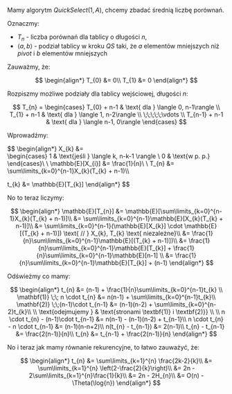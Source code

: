 Mamy algorytm $QuickSelect(1, A)$, chcemy zbadać średnią liczbę porównań.

Oznaczmy:
- $T_{n}$ - liczba porównań dla tablicy o długości $n$,
- $\langle a, b \rangle$ - podział tablicy w kroku $QS$ taki, że $a$ elementów mniejszych niż *pivot* i $b$ elementów mniejszych

Zauważmy, że:

$$
\begin{align*}
T_{0} &= 0\\
T_{1} &= 0
\end{align*}
$$

Rozpiszmy możliwe podziały dla tablicy wejściowej, długości $n$:

$$
T_{n} = 
\begin{cases}
T_{0} + n-1 & \text{ dla } \langle 0, n-1\rangle \\
T_{1} + n-1 & \text{ dla } \langle 1, n-2\rangle \\
\;\;\;\;\;\vdots \\
T_{n-1} + n-1 & \text{ dla } \langle n-1, 0\rangle
\end{cases}
$$

Wprowadźmy:

$$
\begin{align*}
X_{k} &=  
\begin{cases}
1 & \text{jeśli } \langle k, n-k-1 \rangle \\
0 & \text{w p. p.}
\end{cases}\\
\\
\mathbb{E}[X_{i}] &= \frac{1}{n}\\
\\
T_{n} &= \sum\limits_{k=0}^{n-1}X_{k}(T_{k} + n-1)\\\\

t_{k} &=  \mathbb{E}[T_{k}]
\end{align*}
$$


No to teraz liczymy:

$$
\begin{align*}
\mathbb{E}[T_{n}] &= \mathbb{E}[\sum\limits_{k=0}^{n-1}X_{k}(T_{k} + n-1)]\\
&= \sum\limits_{k=0}^{n-1}\mathbb{E}[X_{k}(T_{k} + n-1)]\\
&= \sum\limits_{k=0}^{n-1}(\mathbb{E}[X_{k}] \cdot \mathbb{E}[(T_{k} + n-1)]) \text{  // } X_{k}, T_{k} \text{  niezależne}\\ 
&= \frac{1}{n}\sum\limits_{k=0}^{n-1}\mathbb{E}[(T_{k} + n-1)])\\
&= \frac{1}{n}\sum\limits_{k=0}^{n-1}\mathbb{E}[T_{k}] + \frac{1}{n}\sum\limits_{k=0}^{n-1}\mathbb{E}[n-1] \\
&= \frac{1}{n}\sum\limits_{k=0}^{n-1}\mathbb{E}[T_{k}] + (n-1)
\end{align*}
$$

Odświeżmy co mamy:

$$
\begin{align*}
t_{n} &= (n-1) + \frac{1}{n}\sum\limits_{k=0}^{n-1}t_{k} \\
\mathbf{1)} \;\; n \cdot t_{n} &= n(n-1) + \sum\limits_{k=0}^{n-1}t_{k}\\
\mathbf{2)} \;\;(n-1)\cdot t_{n-1} &= (n-1)(n-2) + \sum\limits_{k=0}^{n-2}t_{k}\\
\\
\text{odejmujemy } & \text{stronami \textbf{1)} i \textbf{2)}} \\
\\
n \cdot t_{n} - (n-1)\cdot t_{n-1} &= n(n-1) - (n-1)(n-2) + t_{n-1}\\
n \cdot t_{n} - n \cdot t_{n-1} &= (n-1)(n-n+2)\\
n(t_{n} - t_{n-1}) &= 2(n-1)\\
t_{n} - t_{n-1} &= \frac{2(n-1)}{n}\\
t_{n} &= t_{n-1} + \frac{2(n-1)}{n}
\end{align*}
$$


No i teraz jak mamy równanie rekurencyjne, to łatwo zauważyć, że:

$$
\begin{align*}
t_{n} &= \sum\limits_{k=1}^{n} \frac{2k-2}{k}\\
&= \sum\limits_{k=1}^{n} \left(2-\frac{2}{k}\right)\\
&= 2n - 2\sum\limits_{k=1}^{n}\frac{1}{k}\\
&= 2n - 2H_{n}\\
&= O(n) - \Theta(\log{n})
\end{align*}
$$